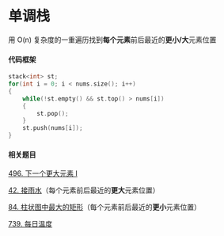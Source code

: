 # 单调栈

用 O(n) 复杂度的一重遍历找到**每个元素**前后最近的**更小/大**元素位置



#### 代码框架

```c++
stack<int> st;
for(int i = 0; i < nums.size(); i++)
{
	while(!st.empty() && st.top() > nums[i])
	{
		st.pop();
	}
	st.push(nums[i]);
}
```



#### 相关题目

[496. 下一个更大元素 I](https://leetcode.cn/problems/next-greater-element-i/)

[42. 接雨水](https://leetcode.cn/problems/trapping-rain-water/)（每个元素前后最近的**更大**元素位置）

[84. 柱状图中最大的矩形](https://leetcode.cn/problems/largest-rectangle-in-histogram/)（每个元素前后最近的**更小**元素位置）

[739. 每日温度](https://leetcode.cn/problems/daily-temperatures/)